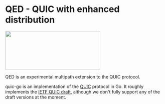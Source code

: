 # QED - QUIC with enhanced distribution

<img src="docs/quic.png" width=303 height=124>

QED is an experimental multipath extension  to the QUIC protocol.

quic-go is an implementation of the [QUIC](https://en.wikipedia.org/wiki/QUIC) protocol in Go. It roughly implements the [IETF QUIC draft](https://github.com/quicwg/base-drafts), although we don't fully support any of the draft versions at the moment.
